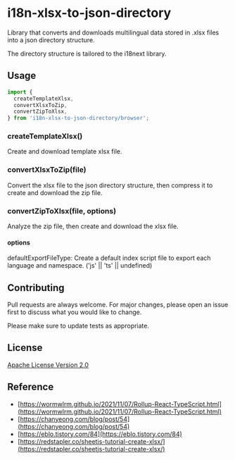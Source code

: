 # i18n-xlsx-to-json-directory

Library that converts and downloads multilingual data stored in .xlsx files into a json directory structure.

The directory structure is tailored to the i18next library.

## Usage

```javascript
import {
  createTemplateXlsx,
  convertXlsxToZip,
  convertZipToXlsx,
} from 'i18n-xlsx-to-json-directory/browser';
```

### createTemplateXlsx()

Create and download template xlsx file.

### convertXlsxToZip(file)

Convert the xlsx file to the json directory structure, then compress it to create and download the zip file.

### convertZipToXlsx(file, options)

Analyze the zip file, then create and download the xlsx file.

#### options

defaultExportFileType: Create a default index script file to export each language and namespace. ('js' || 'ts' || undefined)


## Contributing

Pull requests are always welcome. For major changes, please open an issue first
to discuss what you would like to change.

Please make sure to update tests as appropriate.

## License

[Apache License Version 2.0](https://www.apache.org/licenses/LICENSE-2.0)

## Reference

* [https://wormwlrm.github.io/2021/11/07/Rollup-React-TypeScript.html](https://wormwlrm.github.io/2021/11/07/Rollup-React-TypeScript.html)
* [https://chanyeong.com/blog/post/54](https://chanyeong.com/blog/post/54)
* [https://eblo.tistory.com/84](https://eblo.tistory.com/84)
* [https://redstapler.co/sheetjs-tutorial-create-xlsx/](https://redstapler.co/sheetjs-tutorial-create-xlsx/)
